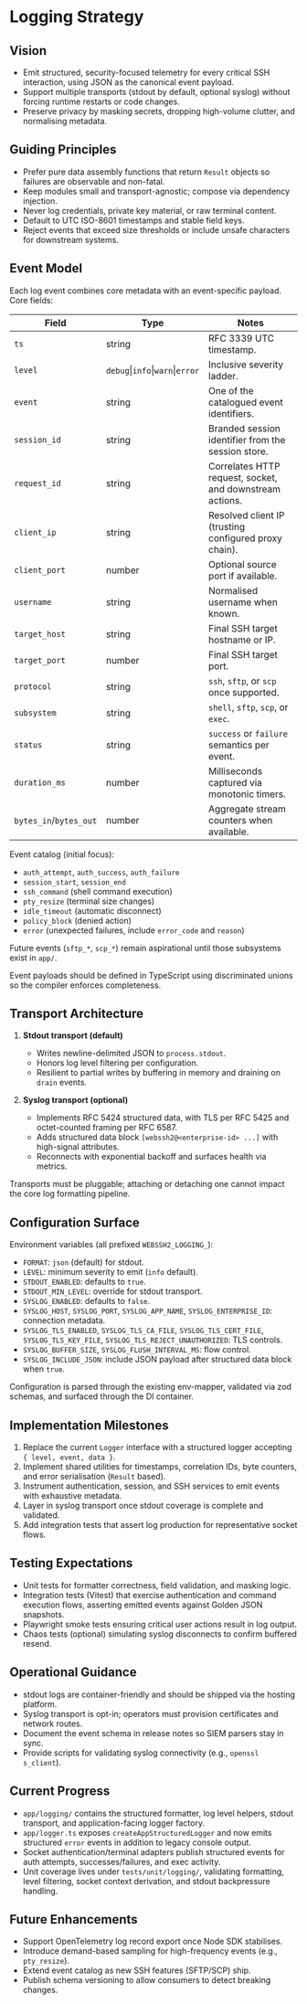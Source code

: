 # Logging Strategy

## Vision
- Emit structured, security-focused telemetry for every critical SSH interaction, using JSON as the canonical event payload.
- Support multiple transports (stdout by default, optional syslog) without forcing runtime restarts or code changes.
- Preserve privacy by masking secrets, dropping high-volume clutter, and normalising metadata.

## Guiding Principles
- Prefer pure data assembly functions that return `Result` objects so failures are observable and non-fatal.
- Keep modules small and transport-agnostic; compose via dependency injection.
- Never log credentials, private key material, or raw terminal content.
- Default to UTC ISO-8601 timestamps and stable field keys.
- Reject events that exceed size thresholds or include unsafe characters for downstream systems.

## Event Model
Each log event combines core metadata with an event-specific payload. Core fields:

| Field | Type | Notes |
| --- | --- | --- |
| `ts` | string | RFC 3339 UTC timestamp. |
| `level` | `debug`\|`info`\|`warn`\|`error` | Inclusive severity ladder. |
| `event` | string | One of the catalogued event identifiers. |
| `session_id` | string | Branded session identifier from the session store. |
| `request_id` | string | Correlates HTTP request, socket, and downstream actions. |
| `client_ip` | string | Resolved client IP (trusting configured proxy chain). |
| `client_port` | number | Optional source port if available. |
| `username` | string | Normalised username when known. |
| `target_host` | string | Final SSH target hostname or IP. |
| `target_port` | number | Final SSH target port. |
| `protocol` | string | `ssh`, `sftp`, or `scp` once supported. |
| `subsystem` | string | `shell`, `sftp`, `scp`, or `exec`. |
| `status` | string | `success` or `failure` semantics per event. |
| `duration_ms` | number | Milliseconds captured via monotonic timers. |
| `bytes_in`/`bytes_out` | number | Aggregate stream counters when available. |

Event catalog (initial focus):
- `auth_attempt`, `auth_success`, `auth_failure`
- `session_start`, `session_end`
- `ssh_command` (shell command execution)
- `pty_resize` (terminal size changes)
- `idle_timeout` (automatic disconnect)
- `policy_block` (denied action)
- `error` (unexpected failures, include `error_code` and `reason`)

Future events (`sftp_*`, `scp_*`) remain aspirational until those subsystems exist in `app/`.

Event payloads should be defined in TypeScript using discriminated unions so the compiler enforces completeness.

## Transport Architecture
1. **Stdout transport (default)**
   - Writes newline-delimited JSON to `process.stdout`.
   - Honors log level filtering per configuration.
   - Resilient to partial writes by buffering in memory and draining on `drain` events.

2. **Syslog transport (optional)**
   - Implements RFC 5424 structured data, with TLS per RFC 5425 and octet-counted framing per RFC 6587.
   - Adds structured data block `[webssh2@<enterprise-id> ...]` with high-signal attributes.
   - Reconnects with exponential backoff and surfaces health via metrics.

Transports must be pluggable; attaching or detaching one cannot impact the core log formatting pipeline.

## Configuration Surface
Environment variables (all prefixed `WEBSSH2_LOGGING_`):
- `FORMAT`: `json` (default) for stdout.
- `LEVEL`: minimum severity to emit (`info` default).
- `STDOUT_ENABLED`: defaults to `true`.
- `STDOUT_MIN_LEVEL`: override for stdout transport.
- `SYSLOG_ENABLED`: defaults to `false`.
- `SYSLOG_HOST`, `SYSLOG_PORT`, `SYSLOG_APP_NAME`, `SYSLOG_ENTERPRISE_ID`: connection metadata.
- `SYSLOG_TLS_ENABLED`, `SYSLOG_TLS_CA_FILE`, `SYSLOG_TLS_CERT_FILE`, `SYSLOG_TLS_KEY_FILE`, `SYSLOG_TLS_REJECT_UNAUTHORIZED`: TLS controls.
- `SYSLOG_BUFFER_SIZE`, `SYSLOG_FLUSH_INTERVAL_MS`: flow control.
- `SYSLOG_INCLUDE_JSON`: include JSON payload after structured data block when `true`.

Configuration is parsed through the existing env-mapper, validated via zod schemas, and surfaced through the DI container.

## Implementation Milestones
1. Replace the current `Logger` interface with a structured logger accepting `{ level, event, data }`.
2. Implement shared utilities for timestamps, correlation IDs, byte counters, and error serialisation (`Result` based).
3. Instrument authentication, session, and SSH services to emit events with exhaustive metadata.
4. Layer in syslog transport once stdout coverage is complete and validated.
5. Add integration tests that assert log production for representative socket flows.

## Testing Expectations
- Unit tests for formatter correctness, field validation, and masking logic.
- Integration tests (Vitest) that exercise authentication and command execution flows, asserting emitted events against Golden JSON snapshots.
- Playwright smoke tests ensuring critical user actions result in log output.
- Chaos tests (optional) simulating syslog disconnects to confirm buffered resend.

## Operational Guidance
- stdout logs are container-friendly and should be shipped via the hosting platform.
- Syslog transport is opt-in; operators must provision certificates and network routes.
- Document the event schema in release notes so SIEM parsers stay in sync.
- Provide scripts for validating syslog connectivity (e.g., `openssl s_client`).

## Current Progress
- `app/logging/` contains the structured formatter, log level helpers, stdout transport, and application-facing logger factory.
- `app/logger.ts` exposes `createAppStructuredLogger` and now emits structured `error` events in addition to legacy console output.
- Socket authentication/terminal adapters publish structured events for auth attempts, successes/failures, and exec activity.
- Unit coverage lives under `tests/unit/logging/`, validating formatting, level filtering, socket context derivation, and stdout backpressure handling.

## Future Enhancements
- Support OpenTelemetry log record export once Node SDK stabilises.
- Introduce demand-based sampling for high-frequency events (e.g., `pty_resize`).
- Extend event catalog as new SSH features (SFTP/SCP) ship.
- Publish schema versioning to allow consumers to detect breaking changes.
